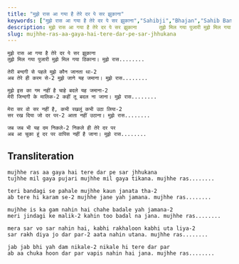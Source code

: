 ```yaml
---
title: "मुझे रास आ गया है तेरे दर पे सर झुकाना"
keywords: ["मुझे रास आ गया है तेरे दर पे सर झुकाना","Sahibji","Bhajan","Sahib Bandgi Bhajan","Sant Kabir Bhajan","bhajan lyrics","साहिब बंदगी भजन","भजन"]
description: मुझे रास आ गया है तेरे दर पे सर झुकाना       तुझे मिल गया पुजारी मुझे मिल गया ठिकाना। मुझे रास........          तेरी बन्दगी से पहले मुझे कौन जानता थ
slug: mujhhe-ras-aa-gaya-hai-tere-dar-pe-sar-jhhukana
---
```


  
    मुझे रास आ गया है तेरे दर पे सर झुकाना  
    तुझे मिल गया पुजारी मुझे मिल गया ठिकाना। मुझे रास........  
  
    तेरी बन्दगी से पहले मुझे कौन जानता था-2  
    अब तेरे ही करम से-2 मुझे जाने यह जमाना। मुझे रास........  
  
    मुझे इस का गम नहीं है चाहे बदले यह जमाना-2  
    मेरी जिन्दगी के मालिक-2 कहीं तू बदल ना जाना। मुझे रास........  
  
    मेरा सर वो सर नहीं है, कभी रखलूं कभी उठा लिया-2  
    सर रख दिया जो दर पर-2 आता नहीं उठाना। मुझे रास........  
  
    जब जब भी यह दम निकले-2 निकले ही तेरे दर पर  
    अब आ चुका हूं दर पर वापिस नहीं है जाना। मुझे रास........  


## Transliteration

  
    mujhhe ras aa gaya hai tere dar pe sar jhhukana  
    tujhhe mil gaya pujari mujhhe mil gaya tikana. mujhhe ras........  
  
    teri bandagi se pahale mujhhe kaun janata tha-2  
    ab tere hi karam se-2 mujhhe jane yah jamana. mujhhe ras........  
  
    mujhhe is ka gam nahin hai chahe badale yah jamana-2  
    meri jindagi ke malik-2 kahin too badal na jana. mujhhe ras........  
  
    mera sar vo sar nahin hai, kabhi rakhaloon kabhi uta liya-2  
    sar rakh diya jo dar par-2 aata nahin utana. mujhhe ras........  
  
    jab jab bhi yah dam nikale-2 nikale hi tere dar par  
    ab aa chuka hoon dar par vapis nahin hai jana. mujhhe ras........  

  